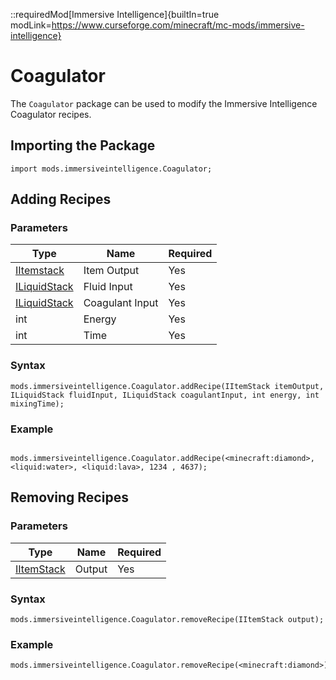 ::requiredMod[Immersive Intelligence]{builtIn=true modLink=https://www.curseforge.com/minecraft/mc-mods/immersive-intelligence}

# Coagulator

The `Coagulator` package can be used to modify the Immersive Intelligence Coagulator recipes.

## Importing the Package

```zenscript
import mods.immersiveintelligence.Coagulator;
```

## Adding Recipes

### Parameters

| Type                                               | Name            | Required |
| -------------------------------------------------- | --------------- | -------- |
| [IItemstack](/Vanilla/Variable_Types/IIngredient/) | Item Output     | Yes      |
| [ILiquidStack](/Vanilla/Liquids/ILiquidstack/)     | Fluid Input     | Yes      |
| [ILiquidStack](/Vanilla/Liquids/ILiquidstack/)     | Coagulant Input | Yes      |
| int                                                | Energy          | Yes      |
| int                                                | Time            | Yes      |

### Syntax

```zenscript
mods.immersiveintelligence.Coagulator.addRecipe(IItemStack itemOutput, ILiquidStack fluidInput, ILiquidStack coagulantInput, int energy, int mixingTime);
```

### Example

```zenscript

mods.immersiveintelligence.Coagulator.addRecipe(<minecraft:diamond>, <liquid:water>, <liquid:lava>, 1234 , 4637);
```

## Removing Recipes

### Parameters

| Type                                     | Name   | Required |
| ---------------------------------------- | ------ | -------- |
| [IItemStack](/Vanilla/Items/IItemStack/) | Output | Yes      |

### Syntax

```zenscript
mods.immersiveintelligence.Coagulator.removeRecipe(IItemStack output);
```

### Example

```zenscript
mods.immersiveintelligence.Coagulator.removeRecipe(<minecraft:diamond>);
```